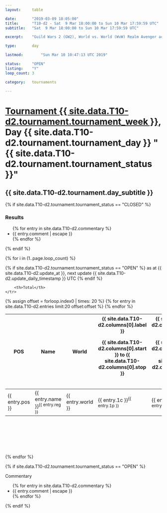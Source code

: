 ```yaml
---
layout: 	table

date: 		"2019-03-09 18:05:00"
title: 		"T10-d2 - Sat  9 Mar 18:00:00 to Sun 10 Mar 17:59:59 UTC"
subtitle: 	"Sat  9 Mar 18:00:00 to Sun 10 Mar 17:59:59 UTC"

excerpt:    "Guild Wars 2 (GW2), World vs. World (WvW) Realm Avenger achivement Tournament. \"Every Kill Counts\""

type:       day

lastmod: 		"Sun Mar 10 10:47:13 UTC 2019"

status:     "OPEN"
listing:    "Y"
loop_count: 3

category: 	tournaments

---
```

<div class="table_header">
    <h1><a href="{{ site.data.T10-d2.tournament.week_url }}">Tournament {{ site.data.T10-d2.tournament.tournament_week }}</a>, Day {{ site.data.T10-d2.tournament.tournament_day }} "{{ site.data.T10-d2.tournament.tournament_status }}"</h1>
    <h2>{{ site.data.T10-d2.tournament.day_subtitle }}</h2> 
</div>

{% if site.data.T10-d2.tournament.tournament_status == "CLOSED" %} 
<div class="commentary">
  <h3>Results</h3>
  <ul>
    {% for entry in site.data.T10-d2.commentary %}
    <li class="commentary_list">{{ entry.comment | escape }}</li>
    {% endfor %}
  </ul>
</div>
{% endif %}


{% for i in (1..page.loop_count) %}

{% if site.data.T10-d2.tournament.tournament_status == "OPEN" %} 
<span class="table_nextupdate">as at {{ site.data.T10-d2.update_at }}, next update {{ site.data.T10-d2.update_daily_timestamp }} UTC</span> 
{% endif %}

<table class="day_table">
  <colgroup>
    <col style="width:18px">
    <col style="width:55px">
    <col style="width:55px">
    <col style="width:12px">
    <col style="width:12px">
    <col style="width:12px">
    <col style="width:12px">
    <col style="width:12px">
    <col style="width:12px">
    <col style="width:12px">
    <col style="width:12px">
    <col style="width:12px">
    <col style="width:12px">
    <col style="width:12px">
    <col style="width:12px">
    <col style="width:12px">
    <col style="width:12px">
    <col style="width:12px">
    <col style="width:12px">
    <col style="width:12px">
    <col style="width:12px">
    <col style="width:12px">
    <col style="width:12px">
    <col style="width:12px">
    <col style="width:12px">
    <col style="width:12px">
    <col style="width:12px">
    <col style="width:18px">
  </colgroup>  
  <thead>
    <tr>
        <th>POS</th>
        <th class="AlignLeft">Name</th>
        <th class="AlignLeft">World</th>

<th><div class="label">{{ site.data.T10-d2.columns[0].label }}<p class="onhover">{{ site.data.T10-d2.columns[0].start }} to {{ site.data.T10-d2.columns[0].stop }}</p></div>​</th>
<th><div class="label">{{ site.data.T10-d2.columns[1].label }}<p class="onhover">{{ site.data.T10-d2.columns[1].start }} to {{ site.data.T10-d2.columns[1].stop }}</p></div>​</th>
<th><div class="label">{{ site.data.T10-d2.columns[2].label }}<p class="onhover">{{ site.data.T10-d2.columns[2].start }} to {{ site.data.T10-d2.columns[2].stop }}</p></div>​</th>
<th><div class="label">{{ site.data.T10-d2.columns[3].label }}<p class="onhover">{{ site.data.T10-d2.columns[3].start }} to {{ site.data.T10-d2.columns[3].stop }}</p></div>​</th>
<th><div class="label">{{ site.data.T10-d2.columns[4].label }}<p class="onhover">{{ site.data.T10-d2.columns[4].start }} to {{ site.data.T10-d2.columns[4].stop }}</p></div>​</th>
<th><div class="label">{{ site.data.T10-d2.columns[5].label }}<p class="onhover">{{ site.data.T10-d2.columns[5].start }} to {{ site.data.T10-d2.columns[5].stop }}</p></div>​</th>
<th><div class="label">{{ site.data.T10-d2.columns[6].label }}<p class="onhover">{{ site.data.T10-d2.columns[6].start }} to {{ site.data.T10-d2.columns[6].stop }}</p></div>​</th>
<th><div class="label">{{ site.data.T10-d2.columns[7].label }}<p class="onhover">{{ site.data.T10-d2.columns[7].start }} to {{ site.data.T10-d2.columns[7].stop }}</p></div>​</th>
<th><div class="label">{{ site.data.T10-d2.columns[8].label }}<p class="onhover">{{ site.data.T10-d2.columns[8].start }} to {{ site.data.T10-d2.columns[8].stop }}</p></div>​</th>
<th><div class="label">{{ site.data.T10-d2.columns[9].label }}<p class="onhover">{{ site.data.T10-d2.columns[9].start }} to {{ site.data.T10-d2.columns[9].stop }}</p></div>​</th>
<th><div class="label">{{ site.data.T10-d2.columns[10].label }}<p class="onhover">{{ site.data.T10-d2.columns[10].start }} to {{ site.data.T10-d2.columns[10].stop }}</p></div>​</th>

<th><div class="label">{{ site.data.T10-d2.columns[11].label }}<p class="onhover">{{ site.data.T10-d2.columns[11].start }} to {{ site.data.T10-d2.columns[11].stop }}</p></div>​</th>
<th><div class="label">{{ site.data.T10-d2.columns[12].label }}<p class="onhover">{{ site.data.T10-d2.columns[12].start }} to {{ site.data.T10-d2.columns[12].stop }}</p></div>​</th>
<th><div class="label">{{ site.data.T10-d2.columns[13].label }}<p class="onhover">{{ site.data.T10-d2.columns[13].start }} to {{ site.data.T10-d2.columns[13].stop }}</p></div>​</th>
<th><div class="label">{{ site.data.T10-d2.columns[14].label }}<p class="onhover">{{ site.data.T10-d2.columns[14].start }} to {{ site.data.T10-d2.columns[14].stop }}</p></div>​</th>
<th><div class="label">{{ site.data.T10-d2.columns[15].label }}<p class="onhover">{{ site.data.T10-d2.columns[15].start }} to {{ site.data.T10-d2.columns[15].stop }}</p></div>​</th>
<th><div class="label">{{ site.data.T10-d2.columns[16].label }}<p class="onhover">{{ site.data.T10-d2.columns[16].start }} to {{ site.data.T10-d2.columns[16].stop }}</p></div>​</th>
<th><div class="label">{{ site.data.T10-d2.columns[17].label }}<p class="onhover">{{ site.data.T10-d2.columns[17].start }} to {{ site.data.T10-d2.columns[17].stop }}</p></div>​</th>
<th><div class="label">{{ site.data.T10-d2.columns[18].label }}<p class="onhover">{{ site.data.T10-d2.columns[18].start }} to {{ site.data.T10-d2.columns[18].stop }}</p></div>​</th>
<th><div class="label">{{ site.data.T10-d2.columns[19].label }}<p class="onhover">{{ site.data.T10-d2.columns[19].start }} to {{ site.data.T10-d2.columns[19].stop }}</p></div>​</th>
<th><div class="label">{{ site.data.T10-d2.columns[20].label }}<p class="onhover">{{ site.data.T10-d2.columns[20].start }} to {{ site.data.T10-d2.columns[20].stop }}</p></div>​</th>

<th><div class="label">{{ site.data.T10-d2.columns[21].label }}<p class="onhover">{{ site.data.T10-d2.columns[21].start }} to {{ site.data.T10-d2.columns[21].stop }}</p></div>​</th>
<th><div class="label">{{ site.data.T10-d2.columns[22].label }}<p class="onhover">{{ site.data.T10-d2.columns[22].start }} to {{ site.data.T10-d2.columns[22].stop }}</p></div>​</th>
<th><div class="label">{{ site.data.T10-d2.columns[23].label }}<p class="onhover">{{ site.data.T10-d2.columns[23].start }} to {{ site.data.T10-d2.columns[23].stop }}</p></div>​</th>

        <th>Total</th>
    </tr>
  </thead>
  {% assign offset = forloop.index0 | times: 20 %}
<tbody>
{% for entry in site.data.T10-d2.entries limit:20 offset:offset %}
  <tr>
    <td class="pl{{ entry.pos }}">{{ entry.pos }}</td>
    <td class="AlignLeft">{{ entry.name }}<sup>{{ entry.reg }}</sup></td>
    <td class="AlignLeft">{{ entry.world }}</td>
    <td class="pl{{ entry.1p }}">{{ entry.1c }}<sup>{{ entry.1p }}</sup></td>
    <td class="pl{{ entry.2p }}">{{ entry.2c }}<sup>{{ entry.2p }}</sup></td>
    <td class="pl{{ entry.3p }}">{{ entry.3c }}<sup>{{ entry.3p }}</sup></td>
    <td class="pl{{ entry.4p }}">{{ entry.4c }}<sup>{{ entry.4p }}</sup></td>
    <td class="pl{{ entry.5p }}">{{ entry.5c }}<sup>{{ entry.5p }}</sup></td>
    <td class="pl{{ entry.6p }}">{{ entry.6c }}<sup>{{ entry.6p }}</sup></td>
    <td class="pl{{ entry.7p }}">{{ entry.7c }}<sup>{{ entry.7p }}</sup></td>
    <td class="pl{{ entry.8p }}">{{ entry.8c }}<sup>{{ entry.8p }}</sup></td>
    <td class="pl{{ entry.9p }}">{{ entry.9c }}<sup>{{ entry.9p }}</sup></td>
    <td class="pl{{ entry.10p }}">{{ entry.10c }}<sup>{{ entry.10p }}</sup></td>
    <td class="pl{{ entry.11p }}">{{ entry.11c }}<sup>{{ entry.11p }}</sup></td>
    <td class="pl{{ entry.12p }}">{{ entry.12c }}<sup>{{ entry.12p }}</sup></td>
    <td class="pl{{ entry.13p }}">{{ entry.13c }}<sup>{{ entry.13p }}</sup></td>
    <td class="pl{{ entry.14p }}">{{ entry.14c }}<sup>{{ entry.14p }}</sup></td>
    <td class="pl{{ entry.15p }}">{{ entry.15c }}<sup>{{ entry.15p }}</sup></td>
    <td class="pl{{ entry.16p }}">{{ entry.16c }}<sup>{{ entry.16p }}</sup></td>
    <td class="pl{{ entry.17p }}">{{ entry.17c }}<sup>{{ entry.17p }}</sup></td>
    <td class="pl{{ entry.18p }}">{{ entry.18c }}<sup>{{ entry.18p }}</sup></td>
    <td class="pl{{ entry.19p }}">{{ entry.19c }}<sup>{{ entry.19p }}</sup></td>
    <td class="pl{{ entry.20p }}">{{ entry.20c }}<sup>{{ entry.20p }}</sup></td>
    <td class="pl{{ entry.21p }}">{{ entry.21c }}<sup>{{ entry.21p }}</sup></td>
    <td class="pl{{ entry.22p }}">{{ entry.22c }}<sup>{{ entry.22p }}</sup></td>
    <td class="pl{{ entry.23p }}">{{ entry.23c }}<sup>{{ entry.23p }}</sup></td>
    <td class="pl{{ entry.24p }}">{{ entry.24c }}<sup>{{ entry.24p }}</sup></td>
    <td>{{ entry.total }}</td>
  </tr>
{% endfor %}  
</tbody>
</table>
<div class="leaderboard">
  <script async src="//pagead2.googlesyndication.com/pagead/js/adsbygoogle.js"></script>
  <!-- 728x90 -->
  <ins class="adsbygoogle"
       style="display:inline-block;width:728px;height:90px"
       data-ad-client="ca-pub-3274917281288240"
       data-ad-slot="3870538733"></ins>
  <script>
  (adsbygoogle = window.adsbygoogle || []).push({});
  </script>    
</div>
<br />
{% endfor %}

{% if site.data.T10-d2.tournament.tournament_status == "OPEN" %} 
<div class="commentary">
  <span class="commentary_title">Commentary</span>
  <ul>
    {% for entry in site.data.T10-d2.commentary %}
    <li class="commentary_list">{{ entry.comment | escape }}</li>
    {% endfor %}
  </ul>
</div>
{% endif %}



